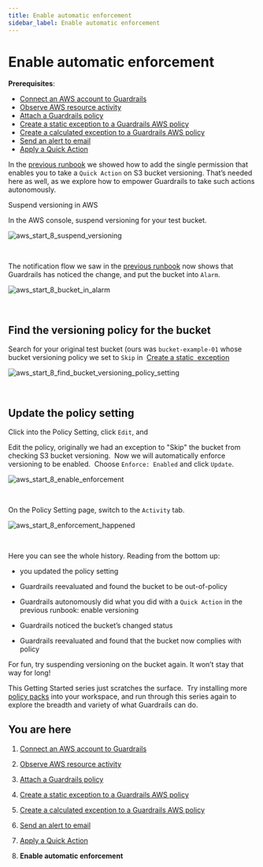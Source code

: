 ```yaml
---
title: Enable automatic enforcement
sidebar_label: Enable automatic enforcement
---
```


  


# Enable automatic enforcement

**Prerequisites**:  
  
- [Connect an AWS account to Guardrails](/guardrails/docs/runbooks/getting-started-aws/connect-an-account/)
- [Observe AWS resource activity](/guardrails/docs/runbooks/getting-started-aws/observe-aws-activity/)
- [Attach a Guardrails policy](/guardrails/docs/runbooks/getting-started-aws/attach-a-policy/)
- [Create a static exception to a Guardrails AWS policy](/guardrails/docs/runbooks/getting-started-aws/create-static-exception/)
- [Create a calculated exception to a Guardrails AWS policy](/guardrails/docs/runbooks/getting-started-aws/create-calculated-exception/)
- [Send an alert to email](/guardrails/docs/runbooks/getting-started-aws/send-alert-to-email/)
- [Apply a Quick Action](/guardrails/docs/runbooks/getting-started-aws/apply-quick-action/)


In the [previous runbook](/guardrails/docs/runbooks/getting-started-aws/apply-quick-action) we showed how to add the single permission that enables you to take a `Quick Action` on S3 bucket versioning. That’s needed here as well, as we explore how to empower Guardrails to take such actions autonomously.

Suspend versioning in AWS

In the AWS console, suspend versioning for your test bucket.  
<p><img alt="aws_start_8_suspend_versioning" src="/images/docs/guardrails/runbooks/getting-started-aws/enable-enforcement/aws-start-8-suspend-versioning.png"/></p><br/>

The notification flow we saw in the [previous runbook](/guardrails/docs/runbooks/getting-started-aws/apply-quick-action) now shows that Guardrails has noticed the change, and put the bucket into `Alarm`.  
<p><img alt="aws_start_8_bucket_in_alarm" src="/images/docs/guardrails/runbooks/getting-started-aws/enable-enforcement/aws-start-8-bucket-in-alarm.png"/></p><br/>

  


## Find the versioning policy for the bucket

Search for your original test bucket (ours was `bucket-example-01` whose bucket versioning policy we set to `Skip` in  [Create a static  exception](/guardrails/docs/runbooks/getting-started-aws/create-static-exception)   
<p><img alt="aws_start_8_find_bucket_versioning_policy_setting" src="/images/docs/guardrails/runbooks/getting-started-aws/enable-enforcement/aws-start-8-find-bucket-versioning-policy-setting.png"/></p><br/>

## Update the policy setting

Click into the Policy Setting, click `Edit`, and 

Edit the policy, originally we had an exception to "Skip" the bucket from checking S3 bucket versioning.  Now we will automatically enforce versioning to be enabled.  Choose `Enforce: Enabled` and click `Update`.  
<p><img alt="aws_start_8_enable_enforcement" src="/images/docs/guardrails/runbooks/getting-started-aws/enable-enforcement/aws-start-8-enable-enforcement.png"/></p><br/>

On the Policy Setting page, switch to the `Activity` tab.  
<p><img alt="aws_start_8_enforcement_happened" src="/images/docs/guardrails/runbooks/getting-started-aws/enable-enforcement/aws-start-8-enforcement-happened.png"/></p><br/>

Here you can see the whole history. Reading from the bottom up:

- you updated the policy setting

- Guardrails reevaluated and found the bucket to be out-of-policy

- Guardrails autonomously did what you did with a `Quick Action` in the previous runbook: enable versioning  
  
- Guardrails noticed the bucket’s changed status

- Guardrails reevaluated and found that the bucket now complies with policy

For fun, try suspending versioning on the bucket again. It won’t stay that way for long!

This Getting Started series just scratches the surface.  Try installing more [policy packs](https://hub.guardrails.com) into your workspace, and run through this series again to explore the breadth and variety of what Guardrails can do. 


## You are here

1. [Connect an AWS account to Guardrails](/guardrails/docs/runbooks/getting-started-aws/connect-an-account/)

2. [Observe AWS resource activity](/guardrails/docs/runbooks/getting-started-aws/observe-aws-activity/)

3. [Attach a Guardrails policy](/guardrails/docs/runbooks/getting-started-aws/attach-a-policy/)

4. [Create a static exception to a Guardrails AWS policy](/guardrails/docs/runbooks/getting-started-aws/create-static-exception/)

5. [Create a calculated exception to a Guardrails AWS policy](/guardrails/docs/runbooks/getting-started-aws/create-calculated-exception/)

6. [Send an alert to email](/guardrails/docs/runbooks/getting-started-aws/send-alert-to-email/)

7. [Apply a Quick Action](/guardrails/docs/runbooks/getting-started-aws/apply-quick-action/)

8. **Enable automatic enforcement**
